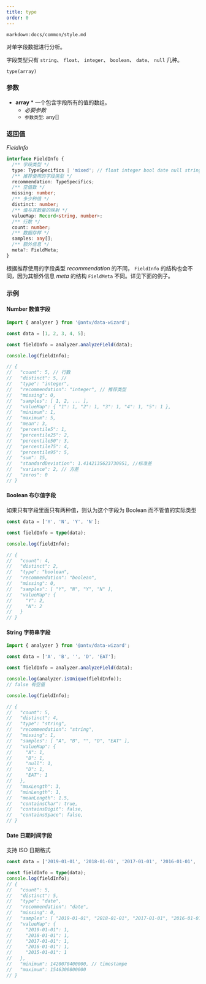 ```yaml
---
title: type
order: 0
---
```


`markdown:docs/common/style.md`

<div class="doc-md">

对单字段数据进行分析。

字段类型只有 `string`、 `float`、 `integer`、 `boolean`、 `date`、 `null` 几种。

```sign
type(array)
```

### 参数

* **array** * 一个包含字段所有的值的数组。
  * _必要参数_
  * `参数类型`: any[]

### 返回值

*FieldInfo*

```ts
interface FieldInfo {
  /** 字段类型 */
  type: TypeSpecifics | 'mixed'; // float integer bool date null string mixed
  /** 推荐使用的字段类型 */
  recommendation: TypeSpecifics;
  /** 空值数 */
  missing: number;
  /** 多少种值 */
  distinct: number;
  /** 值与其数量的映射 */
  valueMap: Record<string, number>;
  /** 行数 */
  count: number;
  /** 数据存样 */
  samples: any[];
  /** 额外信息 */
  meta?: FieldMeta;
}
```

根据推荐使用的字段类型 *recommendation* 的不同， `FieldInfo` 的结构也会不同，因为其额外信息 *meta* 的结构 `FieldMeta` 不同。详见下面的例子。

### 示例

#### Number 数值字段

```ts
import { analyzer } from '@antv/data-wizard';

const data = [1, 2, 3, 4, 5];

const fieldInfo = analyzer.analyzeField(data);

console.log(fieldInfo);

// {
//   "count": 5, // 行数
//   "distinct": 5, //
//   "type": "integer",
//   "recommendation": "integer", // 推荐类型
//   "missing": 0,
//   "samples": [ 1, 2, ... ],
//   "valueMap": { "1": 1, "2": 1, "3": 1, "4": 1, "5": 1 },
//   "minimum": 1,
//   "maximum": 5,
//   "mean": 3,
//   "percentile5": 1,
//   "percentile25": 2,
//   "percentile50": 3,
//   "percentile75": 4,
//   "percentile95": 5,
//   "sum": 15,
//   "standardDeviation": 1.4142135623730951, //标准差
//   "variance": 2, // 方差
//   "zeros": 0
// }
```

#### Boolean 布尔值字段

如果只有字段里面只有两种值，则认为这个字段为 Boolean 而不管值的实际类型

```ts
const data = ['Y', 'N', 'Y', 'N'];

const fieldInfo = type(data);

console.log(fieldInfo);

// {
//   "count": 4,
//   "distinct": 2,
//   "type": "boolean",
//   "recommendation": "boolean",
//   "missing": 0,
//   "samples": [ "Y", "N", "Y", "N" ],
//   "valueMap": {
//     "Y": 2,
//     "N": 2
//   }
// }
```

#### String 字符串字段

```ts
import { analyzer } from '@antv/data-wizard';

const data = ['A', 'B', '', 'D', 'EAT'];

const fieldInfo = analyzer.analyzeField(data);

console.log(analyzer.isUnique(fieldInfo));
// false 有空值

console.log(fieldInfo);

// {
//   "count": 5,
//   "distinct": 4,
//   "type": "string",
//   "recommendation": "string",
//   "missing": 1,
//   "samples": [ "A", "B", "", "D", "EAT" ],
//   "valueMap": {
//     "A": 1,
//     "B": 1,
//     "null": 1,
//     "D": 1,
//     "EAT": 1
//   },
//   "maxLength": 3,
//   "minLength": 1,
//   "meanLength": 1.5,
//   "containsChar": true,
//   "containsDigit": false,
//   "containsSpace": false,
// }
```

#### Date 日期时间字段

支持 ISO 日期格式

```ts
const data = ['2019-01-01', '2018-01-01', '2017-01-01', '2016-01-01', '2015-01-01'];

const fieldInfo = type(data);
console.log(fieldInfo);
// {
//   "count": 5,
//   "distinct": 5,
//   "type": "date",
//   "recommendation": "date",
//   "missing": 0,
//   "samples": [ "2019-01-01", "2018-01-01", "2017-01-01", "2016-01-01", "2015-01-01" ],
//   "valueMap": {
//     "2019-01-01": 1,
//     "2018-01-01": 1,
//     "2017-01-01": 1,
//     "2016-01-01": 1,
//     "2015-01-01": 1
//   },
//   "minimum": 1420070400000, // timestampe
//   "maximum": 1546300800000
// }
```

</div>
